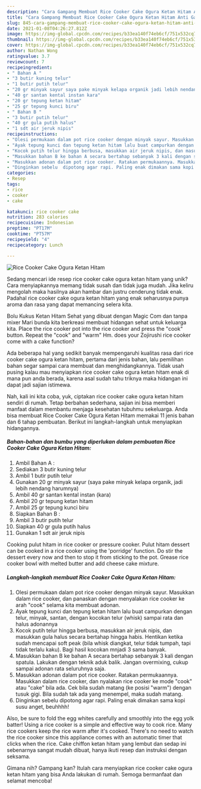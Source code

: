 ```yaml
---
description: "Cara Gampang Membuat Rice Cooker Cake Ogura Ketan Hitam Anti Gagal"
title: "Cara Gampang Membuat Rice Cooker Cake Ogura Ketan Hitam Anti Gagal"
slug: 845-cara-gampang-membuat-rice-cooker-cake-ogura-ketan-hitam-anti-gagal
date: 2021-01-08T04:26:27.812Z
image: https://img-global.cpcdn.com/recipes/b33ea140f74eb6cf/751x532cq70/rice-cooker-cake-ogura-ketan-hitam-foto-resep-utama.jpg
thumbnail: https://img-global.cpcdn.com/recipes/b33ea140f74eb6cf/751x532cq70/rice-cooker-cake-ogura-ketan-hitam-foto-resep-utama.jpg
cover: https://img-global.cpcdn.com/recipes/b33ea140f74eb6cf/751x532cq70/rice-cooker-cake-ogura-ketan-hitam-foto-resep-utama.jpg
author: Nathan Wong
ratingvalue: 3.7
reviewcount: 7
recipeingredient:
- " Bahan A "
- "3 butir kuning telur"
- "1 butir putih telur"
- "20 gr minyak sayur saya pake minyak kelapa organik jadi lebih nendang harumnya"
- "40 gr santan kental instan kara"
- "20 gr tepung ketan hitam"
- "25 gr tepung kunci biru"
- " Bahan B "
- "3 butir putih telur"
- "40 gr gula putih halus"
- "1 sdt air jeruk nipis"
recipeinstructions:
- "Olesi permukaan dalam pot rice cooker dengan minyak sayur. Masukkan dalam rice cooker, dan panaskan dengan menyalakan rice cooker ke arah &#34;cook&#34; selama kita membuat adonan."
- "Ayak tepung kunci dan tepung ketan hitam lalu buat campurkan dengan telur, minyak, santan, dengan kocokan telur (whisk) sampai rata dan halus adonannya"
- "Kocok putih telur hingga berbusa, masukkan air jeruk nipis, dan masukkan gula halus secara bertahap hingga habis. Hentikan ketika sudah mencapai soft peak (bila whisk diangkat, telur tidak tumpah, tapi tidak terlalu kaku). Bagi hasil kocokan mnjadi 3 sama banyak."
- "Masukkan bahan B ke bahan A secara bertahap sebanyak 3 kali dengan spatula. Lakukan dengan teknik aduk balik. Jangan overmixing, cukup sampai adonan rata seluruhnya saja."
- "Masukkan adonan dalam pot rice cooker. Ratakan permukaannya. Masukkan dalam rice cooker, dan nyalakan rice cooker ke mode &#34;cook&#34; atau &#34;cake&#34; bila ada. Cek bila sudah matang (ke posisi &#34;warm&#34;) dengan tusuk gigi. Bila sudah tak ada yang menempel, maka sudah matang."
- "Dinginkan sebelu  dipotong agar rapi. Paling enak dimakan sama kopi susu anget, beuhhhh!"
categories:
- Resep
tags:
- rice
- cooker
- cake

katakunci: rice cooker cake 
nutrition: 283 calories
recipecuisine: Indonesian
preptime: "PT17M"
cooktime: "PT57M"
recipeyield: "4"
recipecategory: Lunch

---
```



![Rice Cooker Cake Ogura Ketan Hitam](https://img-global.cpcdn.com/recipes/b33ea140f74eb6cf/751x532cq70/rice-cooker-cake-ogura-ketan-hitam-foto-resep-utama.jpg)

Sedang mencari ide resep rice cooker cake ogura ketan hitam yang unik? Cara menyiapkannya memang tidak susah dan tidak juga mudah. Jika keliru mengolah maka hasilnya akan hambar dan justru cenderung tidak enak. Padahal rice cooker cake ogura ketan hitam yang enak seharusnya punya aroma dan rasa yang dapat memancing selera kita.

Bolu Kukus Ketan Hitam Sehat yang dibuat dengan Magic Com dan tanpa mixer Mari bunda kita berkreasi membuat hidangan sehat untuk keluarga kita. Place the rice cooker pot into the rice cooker and press the &#34;cook&#34; button. Repeat the &#34;cook&#34; and &#34;warm&#34; Hm. does your Zojirushi rice cooker come with a cake function?

Ada beberapa hal yang sedikit banyak mempengaruhi kualitas rasa dari rice cooker cake ogura ketan hitam, pertama dari jenis bahan, lalu pemilihan bahan segar sampai cara membuat dan menghidangkannya. Tidak usah pusing kalau mau menyiapkan rice cooker cake ogura ketan hitam enak di mana pun anda berada, karena asal sudah tahu triknya maka hidangan ini dapat jadi sajian istimewa.


Nah, kali ini kita coba, yuk, ciptakan rice cooker cake ogura ketan hitam sendiri di rumah. Tetap berbahan sederhana, sajian ini bisa memberi manfaat dalam membantu menjaga kesehatan tubuhmu sekeluarga. Anda bisa membuat Rice Cooker Cake Ogura Ketan Hitam memakai 11 jenis bahan dan 6 tahap pembuatan. Berikut ini langkah-langkah untuk menyiapkan hidangannya.

<!--inarticleads1-->

##### Bahan-bahan dan bumbu yang diperlukan dalam pembuatan Rice Cooker Cake Ogura Ketan Hitam:

1. Ambil  Bahan A :
1. Sediakan 3 butir kuning telur
1. Ambil 1 butir putih telur
1. Gunakan 20 gr minyak sayur (saya pake minyak kelapa organik, jadi lebih nendang harumnya)
1. Ambil 40 gr santan kental instan (kara)
1. Ambil 20 gr tepung ketan hitam
1. Ambil 25 gr tepung kunci biru
1. Siapkan  Bahan B :
1. Ambil 3 butir putih telur
1. Siapkan 40 gr gula putih halus
1. Gunakan 1 sdt air jeruk nipis


Cooking pulut hitam in rice cooker or pressure cooker. Pulut hitam dessert can be cooked in a rice cooker using the &#39;porridge&#39; function. Do stir the dessert every now and then to stop it from sticking to the pot. Grease rice cooker bowl with melted butter and add cheese cake mixture. 

<!--inarticleads2-->

##### Langkah-langkah membuat Rice Cooker Cake Ogura Ketan Hitam:

1. Olesi permukaan dalam pot rice cooker dengan minyak sayur. Masukkan dalam rice cooker, dan panaskan dengan menyalakan rice cooker ke arah &#34;cook&#34; selama kita membuat adonan.
1. Ayak tepung kunci dan tepung ketan hitam lalu buat campurkan dengan telur, minyak, santan, dengan kocokan telur (whisk) sampai rata dan halus adonannya
1. Kocok putih telur hingga berbusa, masukkan air jeruk nipis, dan masukkan gula halus secara bertahap hingga habis. Hentikan ketika sudah mencapai soft peak (bila whisk diangkat, telur tidak tumpah, tapi tidak terlalu kaku). Bagi hasil kocokan mnjadi 3 sama banyak.
1. Masukkan bahan B ke bahan A secara bertahap sebanyak 3 kali dengan spatula. Lakukan dengan teknik aduk balik. Jangan overmixing, cukup sampai adonan rata seluruhnya saja.
1. Masukkan adonan dalam pot rice cooker. Ratakan permukaannya. Masukkan dalam rice cooker, dan nyalakan rice cooker ke mode &#34;cook&#34; atau &#34;cake&#34; bila ada. Cek bila sudah matang (ke posisi &#34;warm&#34;) dengan tusuk gigi. Bila sudah tak ada yang menempel, maka sudah matang.
1. Dinginkan sebelu  dipotong agar rapi. Paling enak dimakan sama kopi susu anget, beuhhhh!


Also, be sure to fold the egg whites carefully and smoothly into the egg yolk batter! Using a rice cooker is a simple and effective way to cook rice. Many rice cookers keep the rice warm after it&#39;s cooked. There&#39;s no need to watch the rice cooker since this appliance comes with an automatic timer that clicks when the rice. Cake chiffon ketan hitam yang lembut dan sedap ini sebenarnya sangat mudah dibuat, hanya ikuti resep dan instruksi dengan seksama. 

Gimana nih? Gampang kan? Itulah cara menyiapkan rice cooker cake ogura ketan hitam yang bisa Anda lakukan di rumah. Semoga bermanfaat dan selamat mencoba!
